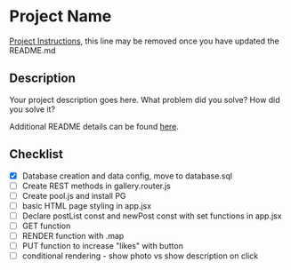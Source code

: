 # Project Name

[Project Instructions](./INSTRUCTIONS.md), this line may be removed once you have updated the README.md

## Description

Your project description goes here. What problem did you solve? How did you solve it?

Additional README details can be found [here](https://github.com/PrimeAcademy/readme-template/blob/master/README.md).

## Checklist
- [x] Database creation and data config, move to database.sql
- [ ] Create REST methods in gallery.router.js
- [ ] Create pool.js and install PG
- [ ] basic HTML page styling in app.jsx
- [ ] Declare postList const and newPost const with set functions in app.jsx
- [ ] GET function
- [ ] RENDER function with .map
- [ ] PUT function to increase "likes" with button
- [ ] conditional rendering - show photo vs show description on click
